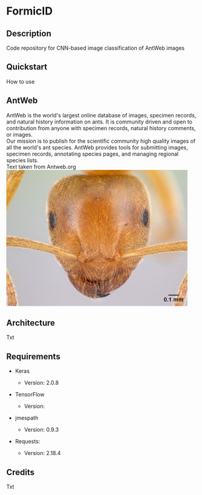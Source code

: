 # FormicID

<!-- travis-ci -->

## Description

Code repository for CNN-based image classification of AntWeb images

## Quickstart

How to use

## AntWeb

AntWeb is the world's largest online database of images, specimen records, and natural history information on ants. It is community driven and open to contribution from anyone with specimen records, natural history comments, or images.
<br>
Our mission is to publish for the scientific community high quality images of all the world's ant species. AntWeb provides tools for submitting images, specimen records, annotating species pages, and managing regional species lists.<br>
Text taken from Antweb.org <br>
![](https://github.com/naturalis/FormicID/blob/master/img/lasiusflavus.jpg?raw=true)<br>

## Architecture

Txt

## Requirements

- Keras

  - Version: 2.0.8

- TensorFlow

  - Version:

- jmespath
  - Version: 0.9.3

- Requests:

  - Version: 2.18.4
## Credits

Txt
